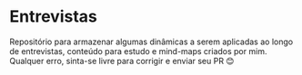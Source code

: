 # Entrevistas
Repositório para armazenar algumas dinâmicas a serem aplicadas ao longo de entrevistas, conteúdo para estudo e mind-maps criados por mim.
Qualquer erro, sinta-se livre para corrigir e enviar seu PR 😊